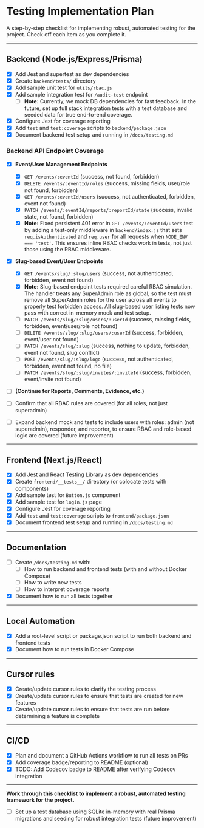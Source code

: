 # Testing Implementation Plan

A step-by-step checklist for implementing robust, automated testing for the project. Check off each item as you complete it.

---

## Backend (Node.js/Express/Prisma)

- [x] Add Jest and supertest as dev dependencies
- [x] Create `backend/tests/` directory
- [x] Add sample unit test for `utils/rbac.js`
- [x] Add sample integration test for `/audit-test` endpoint
  - [ ] **Note:** Currently, we mock DB dependencies for fast feedback. In the future, set up full stack integration tests with a test database and seeded data for true end-to-end coverage.
- [x] Configure Jest for coverage reporting
- [x] Add `test` and `test:coverage` scripts to `backend/package.json`
- [x] Document backend test setup and running in `/docs/testing.md`

### Backend API Endpoint Coverage
- [x] **Event/User Management Endpoints**
  - [x] `GET /events/:eventId` (success, not found, forbidden)
  - [x] `DELETE /events/:eventId/roles` (success, missing fields, user/role not found, forbidden)
  - [x] `GET /events/:eventId/users` (success, not authenticated, forbidden, event not found)
  - [x] `PATCH /events/:eventId/reports/:reportId/state` (success, invalid state, not found, forbidden)
  - [x] **Note:** Fixed persistent 401 error in `GET /events/:eventId/users` test by adding a test-only middleware in `backend/index.js` that sets `req.isAuthenticated` and `req.user` for all requests when `NODE_ENV === 'test'`. This ensures inline RBAC checks work in tests, not just those using the RBAC middleware.

- [x] **Slug-based Event/User Endpoints**
  - [x] `GET /events/slug/:slug/users` (success, not authenticated, forbidden, event not found)
  - [x] **Note:** Slug-based endpoint tests required careful RBAC simulation. The handler treats any SuperAdmin role as global, so the test must remove all SuperAdmin roles for the user across all events to properly test forbidden access. All slug-based user listing tests now pass with correct in-memory mock and test setup.
  - [ ] `PATCH /events/slug/:slug/users/:userId` (success, missing fields, forbidden, event/user/role not found)
  - [ ] `DELETE /events/slug/:slug/users/:userId` (success, forbidden, event/user not found)
  - [ ] `PATCH /events/slug/:slug` (success, nothing to update, forbidden, event not found, slug conflict)
  - [ ] `POST /events/slug/:slug/logo` (success, not authenticated, forbidden, event not found, no file)
  - [ ] `PATCH /events/slug/:slug/invites/:inviteId` (success, forbidden, event/invite not found)

- [ ] **(Continue for Reports, Comments, Evidence, etc.)**

- [ ] Confirm that all RBAC rules are covered (for all roles, not just superadmin)

- [ ] Expand backend mock and tests to include users with roles: admin (not superadmin), responder, and reporter, to ensure RBAC and role-based logic are covered (future improvement)

---

## Frontend (Next.js/React)

- [x] Add Jest and React Testing Library as dev dependencies
- [x] Create `frontend/__tests__/` directory (or colocate tests with components)
- [x] Add sample test for `Button.js` component
- [x] Add sample test for `login.js` page
- [x] Configure Jest for coverage reporting
- [x] Add `test` and `test:coverage` scripts to `frontend/package.json`
- [x] Document frontend test setup and running in `/docs/testing.md`

---

## Documentation

- [ ] Create `/docs/testing.md` with:
  - [ ] How to run backend and frontend tests (with and without Docker Compose)
  - [ ] How to write new tests
  - [ ] How to interpret coverage reports
- [x] Document how to run all tests together

---

## Local Automation

- [x] Add a root-level script or package.json script to run both backend and frontend tests
- [x] Document how to run tests in Docker Compose

---

## Cursor rules

- [X] Create/update cursor rules to clarify the testing process
- [X] Create/update cursor rules to ensure that tests are created for new features
- [X] Create/update cursor rules to ensure that tests are run before determining a feature is complete

---

## CI/CD

- [x] Plan and document a GitHub Actions workflow to run all tests on PRs
- [X] Add coverage badge/reporting to README (optional)
- [X] TODO: Add Codecov badge to README after verifying Codecov integration

---

**Work through this checklist to implement a robust, automated testing framework for the project.**

- [ ] Set up a test database using SQLite in-memory with real Prisma migrations and seeding for robust integration tests (future improvement)
